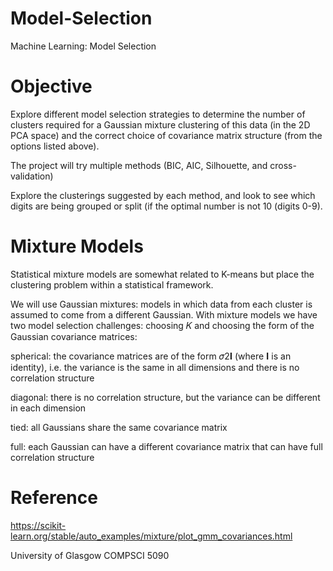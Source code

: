 # Model-Selection
Machine Learning: Model Selection 

# Objective
Explore different model selection strategies to determine the number of clusters required for a Gaussian mixture clustering of this data (in the 2D PCA space) and the correct choice of covariance matrix structure (from the options listed above).

The project will try multiple methods (BIC, AIC, Silhouette, and cross-validation)

Explore the clusterings suggested by each method, and look to see which digits are being grouped or split (if the optimal number is not 10 (digits 0-9).

# Mixture Models

Statistical mixture models are somewhat related to K-means but place the clustering problem within a statistical framework.

We will use Gaussian mixtures: models in which data from each cluster is assumed to come from a different Gaussian. With mixture models we have two model selection challenges: choosing 𝐾 and choosing the form of the Gaussian covariance matrices:

spherical: the covariance matrices are of the form 𝜎2𝐈 (where 𝐈 is an identity), i.e. the variance is the same in all dimensions and there is no correlation structure

diagonal: there is no correlation structure, but the variance can be different in each dimension

tied: all Gaussians share the same covariance matrix

full: each Gaussian can have a different covariance matrix that can have full correlation structure

# Reference 

https://scikit-learn.org/stable/auto_examples/mixture/plot_gmm_covariances.html

University of Glasgow COMPSCI 5090
